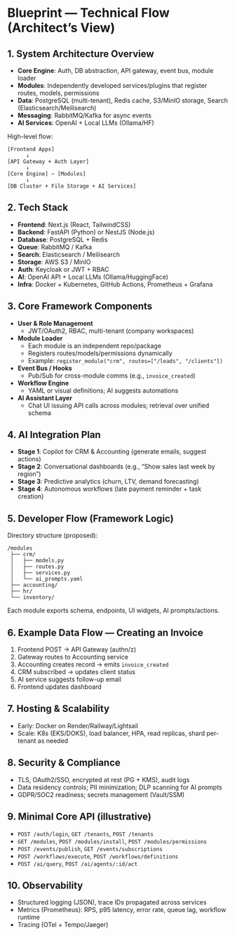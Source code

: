 # Blueprint — Technical Flow (Architect’s View)

## 1. System Architecture Overview
- **Core Engine**: Auth, DB abstraction, API gateway, event bus, module loader
- **Modules**: Independently developed services/plugins that register routes, models, permissions
- **Data**: PostgreSQL (multi-tenant), Redis cache, S3/MinIO storage, Search (Elasticsearch/Meilisearch)
- **Messaging**: RabbitMQ/Kafka for async events
- **AI Services**: OpenAI + Local LLMs (Ollama/HF)

High-level flow:
```
[Frontend Apps]
      ↓
[API Gateway + Auth Layer]
      ↓
[Core Engine] — [Modules]
      ↓
[DB Cluster + File Storage + AI Services]
```

## 2. Tech Stack
- **Frontend**: Next.js (React, TailwindCSS)
- **Backend**: FastAPI (Python) or NestJS (Node.js)
- **Database**: PostgreSQL + Redis
- **Queue**: RabbitMQ / Kafka
- **Search**: Elasticsearch / Meilisearch
- **Storage**: AWS S3 / MinIO
- **Auth**: Keycloak or JWT + RBAC
- **AI**: OpenAI API + Local LLMs (Ollama/HuggingFace)
- **Infra**: Docker + Kubernetes, GitHub Actions, Prometheus + Grafana

## 3. Core Framework Components
- **User & Role Management**
  - JWT/OAuth2, RBAC, multi-tenant (company workspaces)
- **Module Loader**
  - Each module is an independent repo/package
  - Registers routes/models/permissions dynamically
  - Example: `register_module("crm", routes=["/leads", "/clients"])`
- **Event Bus / Hooks**
  - Pub/Sub for cross-module comms (e.g., `invoice_created`)
- **Workflow Engine**
  - YAML or visual definitions; AI suggests automations
- **AI Assistant Layer**
  - Chat UI issuing API calls across modules; retrieval over unified schema

## 4. AI Integration Plan
- **Stage 1**: Copilot for CRM & Accounting (generate emails, suggest actions)
- **Stage 2**: Conversational dashboards (e.g., “Show sales last week by region”)
- **Stage 3**: Predictive analytics (churn, LTV, demand forecasting)
- **Stage 4**: Autonomous workflows (late payment reminder + task creation)

## 5. Developer Flow (Framework Logic)
Directory structure (proposed):
```
/modules
 ├── crm/
 │   ├── models.py
 │   ├── routes.py
 │   ├── services.py
 │   └── ai_prompts.yaml
 ├── accounting/
 ├── hr/
 └── inventory/
```
Each module exports schema, endpoints, UI widgets, AI prompts/actions.

## 6. Example Data Flow — Creating an Invoice
1. Frontend POST → API Gateway (authn/z)
2. Gateway routes to Accounting service
3. Accounting creates record → emits `invoice_created`
4. CRM subscribed → updates client status
5. AI service suggests follow-up email
6. Frontend updates dashboard

## 7. Hosting & Scalability
- Early: Docker on Render/Railway/Lightsail
- Scale: K8s (EKS/DOKS), load balancer, HPA, read replicas, shard per-tenant as needed

## 8. Security & Compliance
- TLS, OAuth2/SSO, encrypted at rest (PG + KMS), audit logs
- Data residency controls; PII minimization; DLP scanning for AI prompts
- GDPR/SOC2 readiness; secrets management (Vault/SSM)

## 9. Minimal Core API (illustrative)
- `POST /auth/login`, `GET /tenants`, `POST /tenants`
- `GET /modules`, `POST /modules/install`, `POST /modules/permissions`
- `POST /events/publish`, `GET /events/subscriptions`
- `POST /workflows/execute`, `POST /workflows/definitions`
- `POST /ai/query`, `POST /ai/agents/:id/act`

## 10. Observability
- Structured logging (JSON), trace IDs propagated across services
- Metrics (Prometheus): RPS, p95 latency, error rate, queue lag, workflow runtime
- Tracing (OTel + Tempo/Jaeger)
